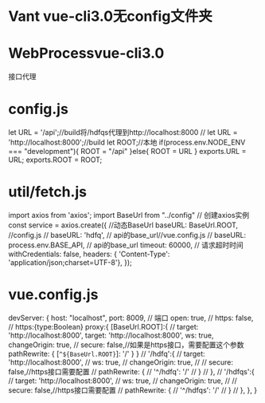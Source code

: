 # Vant vue-cli3.0无config文件夹
# WebProcessvue-cli3.0
接口代理
# config.js
let URL = '/api';//build将/hdfqs代理到http://localhost:8000
// let URL = 'http://localhost:8000';//build
let ROOT;//本地
if(process.env.NODE_ENV === "development"){
    ROOT = "/api"
}else{
    ROOT = URL
}
exports.URL = URL;
exports.ROOT = ROOT;

# util/fetch.js
import axios from 'axios';
import BaseUrl from "../config"
// 创建axios实例
const service = axios.create({
//动态BaseUrl
  baseURL: BaseUrl.ROOT, //config.js
  // baseURL: 'hdfq', // api的base_url//vue.config.js
  // baseURL:  process.env.BASE_API, // api的base_url
  timeout: 60000,                  // 请求超时时间
  withCredentials: false,
  	headers: { 
		'Content-Type': 'application/json;charset=UTF-8'},
});

# vue.config.js
  devServer: {
    host: "localhost",
    port: 8009,     // 端口
    open: true,
    // https: false, // https:{type:Boolean}
    proxy:{
      [BaseUrl.ROOT]:{
        // target: 'http://localhost:8000',
        target: 'http://localhost:8000',
        ws: true,
        changeOrigin: true,
        // secure: false,//如果是https接口，需要配置这个参数
        pathRewrite: {
          [`^${BaseUrl.ROOT}`]: '/'
        }
      }
      // '/hdfq':{
      //     target: 'http://localhost:8000',
      //     ws: true,
      //     changeOrigin: true,
      //     // secure: false,//https接口需要配置
      //     pathRewrite: {
      //       '^/hdfq': '/'
      //     }
      //   },
      //   '/hdfqs':{
      //     target: 'http://localhost:8000',
      //     ws: true,
      //     changeOrigin: true,
      //     // secure: false,//https接口需要配置
      //     pathRewrite: {
      //       '^/hdfqs': '/'
      //     }
      //   },
    },
   }

